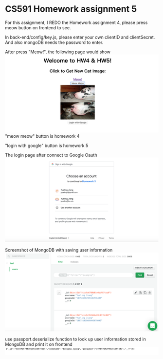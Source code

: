 # CS591 Homework assignment 5
For this assignment, I REDO the Homework assignment 4, please press meow button on frontend to see.

In back-end/config/key.js, please enter your own clientID and clientSecret. And also mongoDB needs the password to enter.

After press "Meow!", the following page would show
![image](https://github.com/jyueling/CS591/blob/master/HW5/img/front%20page.png)
"meow meow" button is homework 4

"login with google" button is homework 5


The login page after connect to Google Oauth
![image](https://github.com/jyueling/CS591/blob/master/HW5/img/google.png)

Screenshot of MongoDB with saving user information
![image](https://github.com/jyueling/CS591/blob/master/HW5/img/mongodb.png)

use passport.deserialize function to look up user information stored in MongoDB and print it on frontend
![image](https://github.com/jyueling/CS591/blob/master/HW5/img/user.png)

